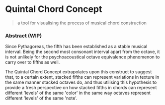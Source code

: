 # Quintal Chord Concept

> a tool for visualising the process of musical chord construction

### Abstract (WIP)

Since Pythagoreas, the fifth has been established as a stable musical interval.
Being the second most consonant interval apart from the octave, it is not unlikely
for the psychoacoustical octave equivalence phenomenon to carry over to fifths as well.

The Quintal Chord Concept extrapolates upon this construct to suggest that, to a certain extent,
stacked fifths can represent variations in texture in the same manner stacked octaves do,
and thus utilising this hypothesis to provide a fresh perspective on how stacked fifths
in chords can represent different 'levels' of the same 'color' in the same way
octaves represent different 'levels' of the same 'note'.
